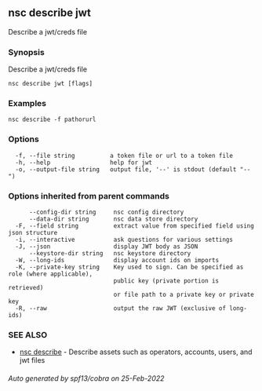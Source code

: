 ## nsc describe jwt

Describe a jwt/creds file

### Synopsis

Describe a jwt/creds file

```
nsc describe jwt [flags]
```

### Examples

```
nsc describe -f pathorurl
```

### Options

```
  -f, --file string          a token file or url to a token file
  -h, --help                 help for jwt
  -o, --output-file string   output file, '--' is stdout (default "--")
```

### Options inherited from parent commands

```
      --config-dir string     nsc config directory
      --data-dir string       nsc data store directory
  -F, --field string          extract value from specified field using json structure
  -i, --interactive           ask questions for various settings
  -J, --json                  display JWT body as JSON
      --keystore-dir string   nsc keystore directory
  -W, --long-ids              display account ids on imports
  -K, --private-key string    Key used to sign. Can be specified as role (where applicable),
                              public key (private portion is retrieved)
                              or file path to a private key or private key 
  -R, --raw                   output the raw JWT (exclusive of long-ids)
```

### SEE ALSO

* [nsc describe](nsc_describe.md)	 - Describe assets such as operators, accounts, users, and jwt files

###### Auto generated by spf13/cobra on 25-Feb-2022
